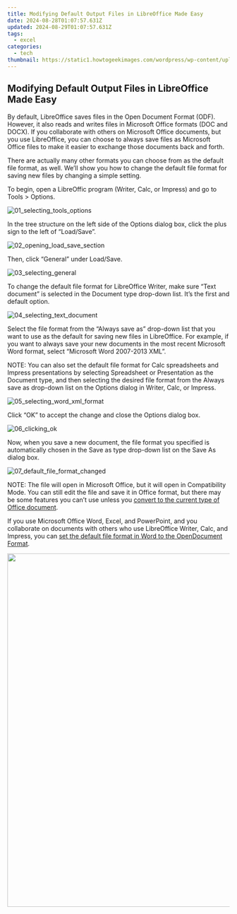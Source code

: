 ```yaml
---
title: Modifying Default Output Files in LibreOffice Made Easy
date: 2024-08-28T01:07:57.631Z
updated: 2024-08-29T01:07:57.631Z
tags:
  - excel
categories:
  - tech
thumbnail: https://static1.howtogeekimages.com/wordpress/wp-content/uploads/2016/11/00_lead_image_changing_default_file_format.png
---
```


## Modifying Default Output Files in LibreOffice Made Easy

By default, LibreOffice saves files in the Open Document Format (ODF). However, it also reads and writes files in Microsoft Office formats (DOC and DOCX). If you collaborate with others on Microsoft Office documents, but you use LibreOffice, you can choose to always save files as Microsoft Office files to make it easier to exchange those documents back and forth.

 There are actually many other formats you can choose from as the default file format, as well. We’ll show you how to change the default file format for saving new files by changing a simple setting.

 To begin, open a LibreOffic program (Writer, Calc, or Impress) and go to Tools > Options.

![01_selecting_tools_options](https://static1.howtogeekimages.com/wordpress/wp-content/uploads/2016/11/01_selecting_tools_options.png) 

 In the tree structure on the left side of the Options dialog box, click the plus sign to the left of “Load/Save”.

![02_opening_load_save_section](https://static1.howtogeekimages.com/wordpress/wp-content/uploads/2016/11/02_opening_load_save_section.png) 

 Then, click “General” under Load/Save.

![03_selecting_general](https://static1.howtogeekimages.com/wordpress/wp-content/uploads/2016/11/03_selecting_general.png) 

 To change the default file format for LibreOffice Writer, make sure “Text document” is selected in the Document type drop-down list. It’s the first and default option.

![04_selecting_text_document](https://static1.howtogeekimages.com/wordpress/wp-content/uploads/2016/11/04_selecting_text_document.png) 

 Select the file format from the “Always save as” drop-down list that you want to use as the default for saving new files in LibreOffice. For example, if you want to always save your new documents in the most recent Microsoft Word format, select “Microsoft Word 2007-2013 XML”.

 NOTE: You can also set the default file format for Calc spreadsheets and Impress presentations by selecting Spreadsheet or Presentation as the Document type, and then selecting the desired file format from the Always save as drop-down list on the Options dialog in Writer, Calc, or Impress.

![05_selecting_word_xml_format](https://static1.howtogeekimages.com/wordpress/wp-content/uploads/2016/11/05_selecting_word_xml_format.png) 

 Click “OK” to accept the change and close the Options dialog box.

![06_clicking_ok](https://static1.howtogeekimages.com/wordpress/wp-content/uploads/2016/11/06_clicking_ok.png) 

 Now, when you save a new document, the file format you specified is automatically chosen in the Save as type drop-down list on the Save As dialog box.

![07_default_file_format_changed](https://static1.howtogeekimages.com/wordpress/wp-content/uploads/2016/11/07_default_file_format_changed.png) 

 NOTE: The file will open in Microsoft Office, but it will open in Compatibility Mode. You can still edit the file and save it in Office format, but there may be some features you can’t use unless you [convert to the current type of Office document](https://screen-mirroring-recording.techidaily.com/updated-2024-approved-basic-screenshot-toolkit-for-windows-10/).

 If you use Microsoft Office Word, Excel, and PowerPoint, and you collaborate on documents with others who use LibreOffice Writer, Calc, and Impress, you can [set the default file format in Word to the OpenDocument Format](https://visual-screen-recording.techidaily.com/in-2024-gamers-eden-record-without-paying-in-24/).

<ins class="adsbygoogle"
     style="display:block"
     data-ad-format="autorelaxed"
     data-ad-client="ca-pub-7571918770474297"
     data-ad-slot="1223367746"></ins>



<ins class="adsbygoogle"
     style="display:block"
     data-ad-client="ca-pub-7571918770474297"
     data-ad-slot="8358498916"
     data-ad-format="auto"
     data-full-width-responsive="true"></ins>



<!-- affiliate ads begin -->
<a href="https://aspironcom.sjv.io/c/5597632/1941789/21554" target="_top" id="1941789"><img src="//a.impactradius-go.com/display-ad/21554-1941789" border="0" alt="" width="650" height="800"/></a><img height="0" width="0" src="https://imp.pxf.io/i/5597632/1941789/21554" style="position:absolute;visibility:hidden;" border="0" />
<!-- affiliate ads end -->